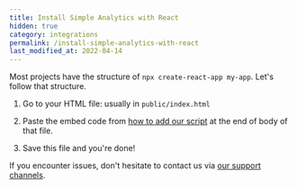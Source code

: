 ```yaml
---
title: Install Simple Analytics with React
hidden: true
category: integrations
permalink: /install-simple-analytics-with-react
last_modified_at: 2022-04-14
---
```


Most projects have the structure of `npx create-react-app my-app`. Let's follow that structure.

1. Go to your HTML file: usually in `public/index.html`

2. Paste the embed code from [how to add our script](/script) at the end of body of that file.

3. Save this file and you're done!

If you encounter issues, don't hesitate to contact us via [our support channels](https://simpleanalytics.com/contact).
